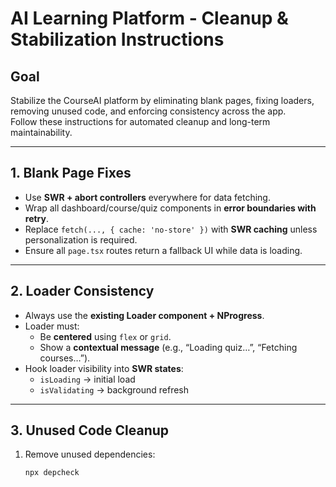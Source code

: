 # AI Learning Platform - Cleanup & Stabilization Instructions

## Goal
Stabilize the CourseAI platform by eliminating blank pages, fixing loaders, removing unused code, and enforcing consistency across the app.  
Follow these instructions for automated cleanup and long-term maintainability.

---

## 1. Blank Page Fixes
- Use **SWR + abort controllers** everywhere for data fetching.
- Wrap all dashboard/course/quiz components in **error boundaries with retry**.
- Replace `fetch(..., { cache: 'no-store' })` with **SWR caching** unless personalization is required.
- Ensure all `page.tsx` routes return a fallback UI while data is loading.

---

## 2. Loader Consistency
- Always use the **existing Loader component + NProgress**.
- Loader must:
  - Be **centered** using `flex` or `grid`.
  - Show a **contextual message** (e.g., “Loading quiz…”, “Fetching courses…”).
- Hook loader visibility into **SWR states**:  
  - `isLoading` → initial load  
  - `isValidating` → background refresh  

---

## 3. Unused Code Cleanup
1. Remove unused dependencies:
   ```bash
   npx depcheck
